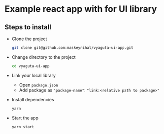 # Example react app with for UI library

## Steps to install

- Clone the project
  ```bash
  git clone git@github.com:maskeynihal/vyaguta-ui-app.git
  ```
- Change directory to the project
  ```bash
  cd vyaguta-ui-app
  ```
- Link your local library

  - Open `package.json`
  - Add package as `"package-name"`: `"link:<relative path to package>"`

- Install dependencies
  ```bash
  yarn
  ```
- Start the app
  ```bash
  yarn start
  ```
